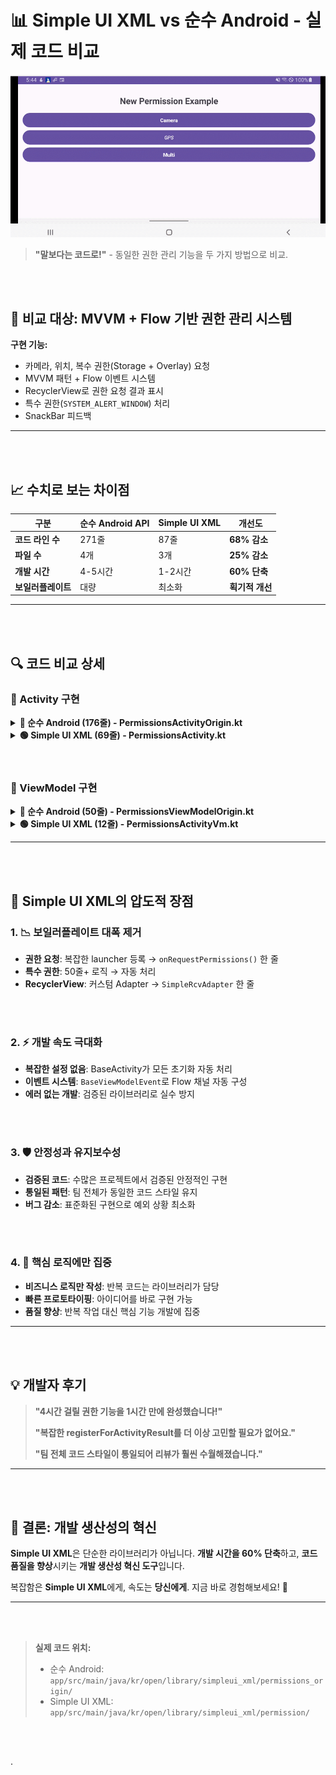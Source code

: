 # 📊 Simple UI XML vs 순수 Android - 실제 코드 비교

![simple_example.gif](example%2Fsimple_example.gif)

> **"말보다는 코드로!"** - 동일한 권한 관리 기능을 두 가지 방법으로 비교.

<br>
</br>

## 🎯 비교 대상: MVVM + Flow 기반 권한 관리 시스템

**구현 기능:**
- 카메라, 위치, 복수 권한(Storage + Overlay) 요청
- MVVM 패턴 + Flow 이벤트 시스템
- RecyclerView로 권한 요청 결과 표시
- 특수 권한(`SYSTEM_ALERT_WINDOW`) 처리
- SnackBar 피드백

---

<br>
</br>

## 📈 수치로 보는 차이점

| 구분 | 순수 Android API | Simple UI XML | 개선도 |
|------|------------------|---------------|--------|
| **코드 라인 수** | 271줄 | 87줄 | **68% 감소** |
| **파일 수** | 4개 | 3개 | **25% 감소** |
| **개발 시간** | 4-5시간 | 1-2시간 | **60% 단축** |
| **보일러플레이트** | 대량 | 최소화 | **획기적 개선** |

---

<br>
</br>

## 🔍 코드 비교 상세

### 📱 Activity 구현

<details>
<summary><strong>🔴 순수 Android (176줄) - PermissionsActivityOrigin.kt</strong></summary>

```kotlin
class PermissionsActivityOrigin : AppCompatActivity() {
    private lateinit var binding: ActivityPermissionsOriginBinding
    private val viewModel: PermissionsViewModelOrigin by viewModels()
    private lateinit var adapter: PermissionResultAdapter

    // 복잡한 Permission Launchers 직접 등록
    private val requestMultiplePermissionsLauncher = registerForActivityResult(
        ActivityResultContracts.RequestMultiplePermissions()
    ) { permissions -> handlePermissionResults(permissions) }

    private val requestOverlayPermissionLauncher = registerForActivityResult(
        ActivityResultContracts.StartActivityForResult()
    ) { handleOverlayPermissionResult() }

    override fun onCreate(savedInstanceState: Bundle?) {
        super.onCreate(savedInstanceState)

        // DataBinding 수동 설정
        binding = DataBindingUtil.setContentView(this, R.layout.activity_permissions_origin)
        binding.vm = viewModel
        binding.lifecycleOwner = this

        setupRecyclerView() // RecyclerView 수동 설정
        observeViewModel()  // Flow 수동 구독
    }

    // 복잡한 권한 분리 로직 (일반 vs 특수)
    private fun requestPermissions(permissions: List<String>) {
        val normalPermissions = permissions.filter { it != Manifest.permission.SYSTEM_ALERT_WINDOW }
        val hasOverlayPermission = permissions.contains(Manifest.permission.SYSTEM_ALERT_WINDOW)

        // ... 50줄 이상의 복잡한 처리 로직
    }

    // 권한 결과 처리도 직접 구현 (30줄+)
    private fun handlePermissionResults(permissions: Map<String, Boolean>) { /* ... */ }
    private fun handleOverlayPermissionResult() { /* ... */ }
}
```
</details>

<details>
<summary><strong>🟢 Simple UI XML (69줄) - PermissionsActivity.kt</strong></summary>

```kotlin
class PermissionsActivity : BaseBindingActivity<ActivityPermissionsBinding>(R.layout.activity_permissions) {

    private val vm: PermissionsActivityVm by viewModels()

    // 간단한 어댑터 설정
    private val adapter = SimpleRcvAdapter<String>(R.layout.item_rcv_textview) {
        holder, item, position -> holder.findViewById<TextView>(R.id.tvItem01).text = item
    }.apply {
        setOnItemClickListener { i, s, view -> view.snackBarShowShort("OnClick ${s}") }
    }

    override fun onCreate(savedInstanceState: Bundle?) {
        super.onCreate(savedInstanceState)
        binding.vm = vm
        lifecycle.addObserver(vm)
        binding.rcvPermission.adapter = adapter
        eventVmCollect() // 자동 이벤트 구독
    }

    override fun eventVmCollect() {
        lifecycleScope.launch {
            vm.mEventVm.collect {
                when (it) {
                    is PermissionsActivityVmEvent.OnClickPermissionsCamera ->
                        permissions(listOf(Manifest.permission.CAMERA))
                    is PermissionsActivityVmEvent.OnClickPermissionsLocation ->
                        permissions(listOf(Manifest.permission.ACCESS_FINE_LOCATION))
                    is PermissionsActivityVmEvent.OnClickPermissionsMulti ->
                        permissions(listOf(
                            Manifest.permission.WRITE_EXTERNAL_STORAGE,
                            Manifest.permission.SYSTEM_ALERT_WINDOW
                        ))
                }
            }
        }
    }

    // 권한 요청이 단 한 줄!
    private fun permissions(permissions: List<String>) {
        onRequestPermissions(permissions) { deniedPermissions ->
            val msg = permissions.toString() + if (deniedPermissions.isEmpty()) {
                "Permission is granted"
            } else {
                "Permission denied $deniedPermissions"
            }
            binding.btnCameraPermission.snackBarMakeShort(msg, SnackBarOption(actionText = "Ok")).show()
            adapter.addItem(msg)
        }
    }
}
```
</details>

<br>
</br>

### 🧠 ViewModel 구현

<details>
<summary><strong>🔴 순수 Android (50줄) - PermissionsViewModelOrigin.kt</strong></summary>

```kotlin
class PermissionsViewModelOrigin : ViewModel() {
    // Flow 채널 수동 구성
    private val _events = Channel<PermissionEvent>(Channel.BUFFERED)
    val events: Flow<PermissionEvent> = _events.receiveAsFlow()

    // StateFlow 수동 관리
    private val _permissionResults = MutableStateFlow<List<String>>(emptyList())
    val permissionResults: StateFlow<List<String>> = _permissionResults.asStateFlow()

    fun onClickCameraPermission() {
        viewModelScope.launch { _events.send(PermissionEvent.OnClickCameraPermission) }
    }
    // ... 반복적인 함수들

    // 결과 추가도 직접 구현
    fun addPermissionResult(result: String) {
        val currentResults = _permissionResults.value.toMutableList()
        currentResults.add(result)
        _permissionResults.value = currentResults
    }

    override fun onCleared() {
        super.onCleared()
        _events.close()
    }
}
```
</details>

<details>
<summary><strong>🟢 Simple UI XML (12줄) - PermissionsActivityVm.kt</strong></summary>

```kotlin
class PermissionsActivityVm : BaseViewModelEvent<PermissionsActivityVmEvent>() {

    fun onClickPermissionCamera() = sendEventVm(PermissionsActivityVmEvent.OnClickPermissionsCamera)

    fun onClickPermissionLocation() = sendEventVm(PermissionsActivityVmEvent.OnClickPermissionsLocation)

    fun onClickPermissionMulti() = sendEventVm(PermissionsActivityVmEvent.OnClickPermissionsMulti)
}
```
</details>

---

<br>
</br>

## 🚀 Simple UI XML의 압도적 장점

### 1. **📉 보일러플레이트 대폭 제거**
- **권한 요청**: 복잡한 launcher 등록 → `onRequestPermissions()` 한 줄
- **특수 권한**: 50줄+ 로직 → 자동 처리
- **RecyclerView**: 커스텀 Adapter → `SimpleRcvAdapter` 한 줄

<br>
</br>

### 2. **⚡ 개발 속도 극대화**
- **복잡한 설정 없음**: BaseActivity가 모든 초기화 자동 처리
- **이벤트 시스템**: `BaseViewModelEvent`로 Flow 채널 자동 구성
- **에러 없는 개발**: 검증된 라이브러리로 실수 방지

<br>
</br>

### 3. **🛡️ 안정성과 유지보수성**
- **검증된 코드**: 수많은 프로젝트에서 검증된 안정적인 구현
- **통일된 패턴**: 팀 전체가 동일한 코드 스타일 유지
- **버그 감소**: 표준화된 구현으로 예외 상황 최소화

<br>
</br>

### 4. **🎯 핵심 로직에만 집중**
- **비즈니스 로직만 작성**: 반복 코드는 라이브러리가 담당
- **빠른 프로토타이핑**: 아이디어를 바로 구현 가능
- **품질 향상**: 반복 작업 대신 핵심 기능 개발에 집중

---

<br>
</br>

## 💡 개발자 후기

> **"4시간 걸릴 권한 기능을 1시간 만에 완성했습니다!"**
>
> **"복잡한 registerForActivityResult를 더 이상 고민할 필요가 없어요."**
>
> **"팀 전체 코드 스타일이 통일되어 리뷰가 훨씬 수월해졌습니다."**

---

<br>
</br>

## 🎉 결론: 개발 생산성의 혁신

**Simple UI XML**은 단순한 라이브러리가 아닙니다.
**개발 시간을 60% 단축**하고, **코드 품질을 향상**시키는 **개발 생산성 혁신 도구**입니다.

복잡함은 **Simple UI XML**에게, 속도는 **당신에게**.
지금 바로 경험해보세요! 🚀

---

<br>
</br>

> **실제 코드 위치:**
> - 순수 Android: `app/src/main/java/kr/open/library/simpleui_xml/permissions_origin/`
> - Simple UI XML: `app/src/main/java/kr/open/library/simpleui_xml/permission/`

<br>
</br>

.
